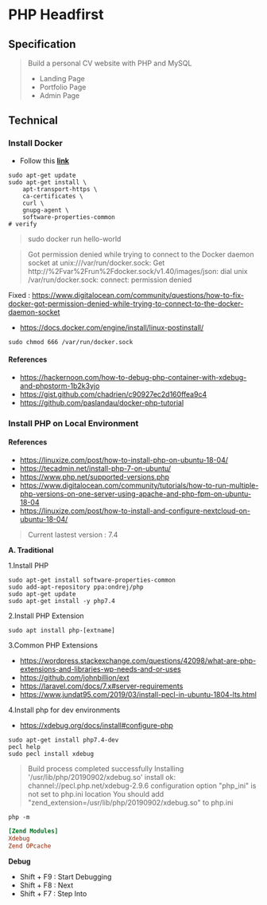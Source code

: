 # PHP Headfirst

## Specification

> Build a personal CV website with PHP and MySQL
>
> - Landing Page
> - Portfolio Page
> - Admin Page

## Technical

### Install Docker

- Follow this **[link](https://docs.docker.com/engine/install/ubuntu/)**
```shell script
sudo apt-get update
sudo apt-get install \
    apt-transport-https \
    ca-certificates \
    curl \
    gnupg-agent \
    software-properties-common
# verify
```

> sudo docker run hello-world

> Got permission denied while trying to connect to the Docker daemon socket at unix:///var/run/docker.sock: Get http://%2Fvar%2Frun%2Fdocker.sock/v1.40/images/json: dial unix /var/run/docker.sock: connect: permission denied

Fixed : https://www.digitalocean.com/community/questions/how-to-fix-docker-got-permission-denied-while-trying-to-connect-to-the-docker-daemon-socket

- https://docs.docker.com/engine/install/linux-postinstall/

```shell script
sudo chmod 666 /var/run/docker.sock
```

#### References

- https://hackernoon.com/how-to-debug-php-container-with-xdebug-and-phpstorm-1b2k3yjo
- https://gist.github.com/chadrien/c90927ec2d160ffea9c4
- https://github.com/paslandau/docker-php-tutorial

### Install PHP on Local Environment

#### References

- https://linuxize.com/post/how-to-install-php-on-ubuntu-18-04/
- https://tecadmin.net/install-php-7-on-ubuntu/
- https://www.php.net/supported-versions.php
- https://www.digitalocean.com/community/tutorials/how-to-run-multiple-php-versions-on-one-server-using-apache-and-php-fpm-on-ubuntu-18-04
- https://linuxize.com/post/how-to-install-and-configure-nextcloud-on-ubuntu-18-04/

> Current lastest version : 7.4 
>

**A. Traditional**

1.Install PHP

```shell script
sudo apt-get install software-properties-common
sudo add-apt-repository ppa:ondrej/php
sudo apt-get update
sudo apt-get install -y php7.4
```

2.Install PHP Extension

```shell script
sudo apt install php-[extname]
```

3.Common PHP Extensions

- https://wordpress.stackexchange.com/questions/42098/what-are-php-extensions-and-libraries-wp-needs-and-or-uses
- https://github.com/johnbillion/ext
- https://laravel.com/docs/7.x#server-requirements
- https://www.jundat95.com/2019/03/install-pecl-in-ubuntu-1804-lts.html

4.Install php for dev environments

- https://xdebug.org/docs/install#configure-php

```shell script
sudo apt-get install php7.4-dev
pecl help
sudo pecl install xdebug
```

> Build process completed successfully
  Installing '/usr/lib/php/20190902/xdebug.so'
  install ok: channel://pecl.php.net/xdebug-2.9.6
  configuration option "php_ini" is not set to php.ini location
  You should add "zend_extension=/usr/lib/php/20190902/xdebug.so" to php.ini

```shell script
php -m
```

```ini
[Zend Modules] 
Xdebug
Zend OPcache
```

**Debug**

- Shift + F9 : Start Debugging
- Shift + F8 : Next
- Shift + F7 : Step Into
